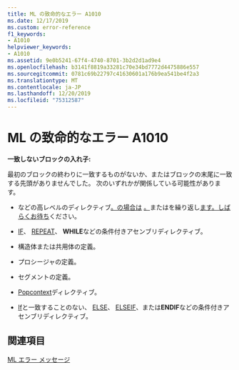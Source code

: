 ```yaml
---
title: ML の致命的なエラー A1010
ms.date: 12/17/2019
ms.custom: error-reference
f1_keywords:
- A1010
helpviewer_keywords:
- A1010
ms.assetid: 9e0b5241-67f4-4740-8701-3b2d2d1ad9e4
ms.openlocfilehash: b3141f8819a33281c70e34bd7772d4475886e557
ms.sourcegitcommit: 0781c69b22797c41630601a176b9ea541be4f2a3
ms.translationtype: MT
ms.contentlocale: ja-JP
ms.lasthandoff: 12/20/2019
ms.locfileid: "75312587"
---
```

# <a name="ml-fatal-error-a1010"></a>ML の致命的なエラー A1010

**一致しないブロックの入れ子:**

最初のブロックの終わりに一致するものがないか、またはブロックの末尾に一致する先頭がありませんでした。 次のいずれかが関係している可能性があります。

- などの高レベルのディレクティブ[。の場合は](dot-if.md) [。](dot-repeat.md)またはを繰り返し[ます。しばらくお待ち](dot-while.md)ください。

- [IF](if-masm.md)、 [REPEAT](repeat.md)、 **WHILE**などの条件付きアセンブリディレクティブ。

- 構造体または共用体の定義。

- プロシージャの定義。

- セグメントの定義。

- [Popcontext](popcontext.md)ディレクティブ。

- [If](if-masm.md)と一致することのない、 [ELSE](else-masm.md)、 [ELSEIF](elseif-masm.md)、または**ENDIF**などの条件付きアセンブリディレクティブ。

## <a name="see-also"></a>関連項目

[ML エラー メッセージ](ml-error-messages.md)
